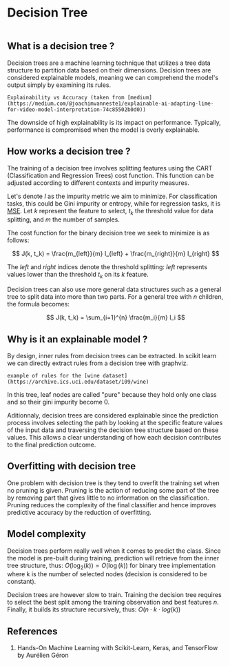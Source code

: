 # Decision Tree

```{tableofcontents}
```

## What is a decision tree ?

Decision trees are a machine learning technique that utilizes a tree data structure to partition data based on their dimensions. Decision trees are considered explainable models, meaning we can comprehend the model's output simply by examining its rules.

```{figure} https://raw.githubusercontent.com/TheRayquaza/therayquaza.github.io/main/images/machine_learning/decision_tree/Explainability-vs-Accuracy.png
Explainability vs Accuracy (taken from [medium](https://medium.com/@joachimvanneste1/explainable-ai-adapting-lime-for-video-model-interpretation-74c85502b0d0))
```

The downside of high explainability is its impact on performance. Typically, performance is compromised when the model is overly explainable.

## How works a decision tree ?

The training of a decision tree involves splitting features using the CART (Classification and Regression Trees) cost function. This function can be adjusted according to different contexts and impurity measures.

Let's denote $I$ as the impurity metric we aim to minimize. For classification tasks, this could be Gini impurity or entropy, while for regression tasks, it is [MSE](https://therayquaza.github.io/machine_learning/metrics_and_losses/metrics_and_losses.html#mse). Let $k$ represent the feature to select, $t_k$ the threshold value for data splitting, and $m$ the number of samples.

The cost function for the binary decision tree we seek to minimize is as follows:

$$ J(k, t_k) = \frac{m_{left}}{m} I_{left} + \frac{m_{right}}{m} I_{right} $$

The $left$ and $right$ indices denote the threshold splitting: $left$ represents values lower than the threshold $t_k$ on its $k$ feature.

Decision trees can also use more general data structures such as a general tree to split data into more than two parts. For a general tree with $n$ children, the formula becomes:

$$ J(k, t_k) = \sum_{i=1}^{n} \frac{m_i}{m} I_i $$

## Why is it an explainable model ?

By design, inner rules from decision trees can be extracted.
In scikit learn we can directly extract rules from a decision tree with graphviz.

```{figure} https://raw.githubusercontent.com/TheRayquaza/therayquaza.github.io/main/images/machine_learning/decision_tree/DT_rules.png
example of rules for the [wine dataset](https://archive.ics.uci.edu/dataset/109/wine)
```
In this tree, leaf nodes are called "pure" because they hold only one class and so their gini impurity become 0.

Aditionnaly, decision trees are considered explainable since the prediction process involves selecting the path by looking at the specific feature values of the input data and traversing the decision tree structure based on these values. This allows a clear understanding of how each decision contributes to the final prediction outcome.

## Overfitting with decision tree

One problem with decision tree is they tend to overfit the training set when no pruning is given.
Pruning is the action of reducing some part of the tree by removing part that gives little to no information on the classification.
Pruning reduces the complexity of the final classifier and hence improves predictive accuracy by the reduction of overfitting.

## Model complexity

Decision trees perform really well when it comes to predict the class. Since the model is pre-built during training, prediction will retrieve from the inner tree structure, thus: $O(\log_2(k)) = O(\log(k))$ for binary tree implementation where k is the number of selected nodes (decision is considered to be constant).

Decision trees are however slow to train. Training the decision tree requires to select the best split among the training observation and best features $n$. Finally, it builds its structure recursively, thus: $O(n \cdot k \cdot log(k))$

## References
1. Hands-On Machine Learning with Scikit-Learn, Keras, and TensorFlow by Aurélien Géron